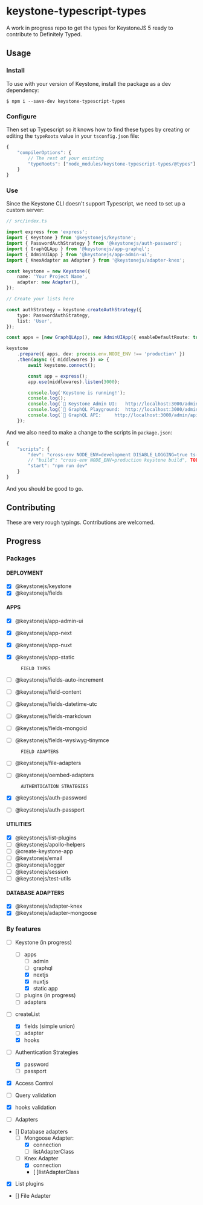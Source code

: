 # keystone-typescript-types

A work in progress repo to get the types for KeystoneJS 5 ready to contribute to Definitely Typed.

## Usage

### Install

To use with your version of Keystone, install the package as a dev dependency:

```
$ npm i --save-dev keystone-typescript-types
```

### Configure

Then set up Typescript so it knows how to find these types by creating or editing the `typeRoots` value in your `tsconfig.json` file:

```javascript
{
	"compilerOptions": {
		// The rest of your existing
		"typeRoots": ["node_modules/keystone-typescript-types/@types"]
	}
}

```

### Use

Since the Keystone CLI doesn't support Typescript, we need to set up a custom server:

```typescript
// src/index.ts

import express from 'express';
import { Keystone } from '@keystonejs/keystone';
import { PasswordAuthStrategy } from '@keystonejs/auth-password';
import { GraphQLApp } from '@keystonejs/app-graphql';
import { AdminUIApp } from '@keystonejs/app-admin-ui';
import { KnexAdapter as Adapter } from '@keystonejs/adapter-knex';

const keystone = new Keystone({
    name: 'Your Project Name',
    adapter: new Adapter(),
});

// Create your lists here

const authStrategy = keystone.createAuthStrategy({
    type: PasswordAuthStrategy,
    list: 'User',
});

const apps = [new GraphQLApp(), new AdminUIApp({ enableDefaultRoute: true, authStrategy })];

keystone
    .prepare({ apps, dev: process.env.NODE_ENV !== 'production' })
    .then(async ({ middlewares }) => {
        await keystone.connect();

        const app = express();
        app.use(middlewares).listen(3000);

        console.log('Keystone is running!');
        console.log();
        console.log(`🔗 Keystone Admin UI:	http://localhost:3000/admin`);
        console.log(`🔗 GraphQL Playground:	http://localhost:3000/admin/graphiql`);
        console.log(`🔗 GraphQL API:		http://localhost:3000/admin/api`);
    });
```

And we also need to make a change to the scripts in `package.json`:

```javascript
{
    "scripts": {
		"dev": "cross-env NODE_ENV=development DISABLE_LOGGING=true ts-node --files index.ts",
        // "build": "cross-env NODE_ENV=production keystone build", TODO, handle admin UI build outside of CLI
		"start": "npm run dev"
    }
}
```

And you should be good to go.

## Contributing

These are very rough typings. Contributions are welcomed.

## Progress

### Packages

#### DEPLOYMENT

-   [x] @keystonejs/keystone
-   [x] @keystonejs/fields

#### APPS

-   [x] @keystonejs/app-admin-ui
-   [x] @keystonejs/app-next
-   [x] @keystonejs/app-nuxt
-   [x] @keystonejs/app-static

        FIELD TYPES

-   [ ] @keystonejs/fields-auto-increment
-   [ ] @keystonejs/field-content
-   [ ] @keystonejs/fields-datetime-utc
-   [ ] @keystonejs/fields-markdown
-   [ ] @keystonejs/fields-mongoid
-   [ ] @keystonejs/fields-wysiwyg-tinymce

        FIELD ADAPTERS

-   [ ] @keystonejs/file-adapters
-   [ ] @keystonejs/oembed-adapters

        AUTHENTICATION STRATEGIES

-   [x] @keystonejs/auth-password
-   [ ] @keystonejs/auth-passport

#### UTILITIES

-   [x] @keystonejs/list-plugins
-   [ ] @keystonejs/apollo-helpers
-   [ ] @create-keystone-app
-   [ ] @keystonejs/email
-   [ ] @keystonejs/logger
-   [ ] @keystonejs/session
-   [ ] @keystonejs/test-utils

#### DATABASE ADAPTERS

-   [x] @keystonejs/adapter-knex
-   [x] @keystonejs/adapter-mongoose

### By features

-   [ ] Keystone (in progress)
    -   [ ] apps
        -   [ ] admin
        -   [ ] graphql
        -   [x] nextjs
        -   [x] nuxtjs
        -   [x] static app
    -   [ ] plugins (in progress)
    -   [ ] adapters
-   [ ] createList

    -   [x] fields (simple union)
    -   [ ] adapter
    -   [x] hooks

-   [ ] Authentication Strategies
    -   [x] password
    -   [ ] passport
-   [x] Access Control
-   [ ] Query validation
-   [x] hooks validation
-   [ ] Adapters
-   [] Database adapters
    -   [ ] Mongoose Adapter:
        -   [x] connection
        -   [ ] listAdapterClass
    -   [ ] Knex Adapter
        -   [x] connection
        -   [ ]listAdapterClass
-   [x] List plugins
-   [] File Adapter
